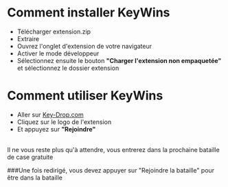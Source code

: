 # Comment installer KeyWins
- Télécharger extension.zip
- Extraire
- Ouvrez l'onglet d'extension de votre navigateur
- Activer le mode développeur
- Sélectionnez ensuite le bouton **"Charger l'extension non empaquetée"** et sélectionnez le dossier extension

# Comment utiliser KeyWins
- Aller sur <a href="https://key-drop.com/en/case-battle/list">Key-Drop.com</a>
- Cliquez sur le logo de l'extension
- Et appuyez sur **"Rejoindre"**
<br>
Il ne vous reste plus qu'à attendre, vous entrerez dans la prochaine bataille de case gratuite

###Une fois redirigé, vous devez appuyer sur "Rejoindre la bataille" pour être dans la bataille
